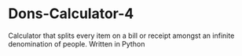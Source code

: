 # Dons-Calculator-4
Calculator that splits every item on a bill or receipt amongst an infinite denomination of people. Written in Python
